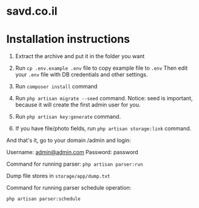 # savd.co.il

# Installation instructions

1. Extract the archive and put it in the folder you want

2. Run `cp .env.example .env` file to copy example file to `.env`
Then edit your `.env` file with DB credentials and other settings.

3. Run `composer install` command

4. Run `php artisan migrate --seed` command.
Notice: seed is important, because it will create the first admin user for you.

5. Run `php artisan key:generate` command.

6. If you have file/photo fields, run `php artisan storage:link` command.

And that's it, go to your domain /admin and login:

Username:	admin@admin.com
Password:	password

Command for running parser:
 `php artisan parser:run`
 
 Dump file stores in `storage/app/dump.txt`
 
 Command for running parser schedule operation:
 
`php artisan parser:schedule`

